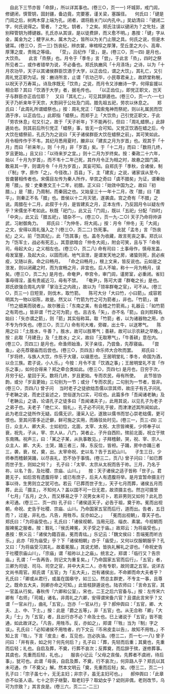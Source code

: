 <!-- { "loadSidebar": true } -->
　自此下三节亦皆「命辞」，所以详其事也。(卷三○，页一一)
坏城郭，戒门闾，修键闭，慎管钥，固封疆，备边竟，完要塞，谨关梁，塞蹊径。
　何氏曰：「键是门闾之后，树两木穿上端为孔。闭者，谓将扃关门以内孔中。」吴幼清曰：「键闭二字，何氏说得之。管者，？之牝。钥者，？之矣。郑氏注误以键闭为？之牝牡，遂别释管钥为搏键器。孔氏亦从其误，是以徒费辞，而义愈不明。」愚按：「键」字从金，属金为之；楗字从木，属木为之，皆所以为关门止限之具。何氏之说，但是木键耳。(卷三○，页一三)
饬丧纪，辨衣裳，审棺椁之厚薄，茔丘垄之大小、高卑、厚薄之度，贵贱之等级。
　「茔」，吕纪作「营」，是。(卷三○，页一四)
是月也，大饮烝。
　此言「烝祭」也。月令于「季冬」言「尝」，于此言「烝」，四时之祭所见者二，或作者错举为说，不必备也。郑氏执豳风「十月涤场」之诗，以为「十月农功毕，天子以其诸侯群臣饮酒于大学，以正齿位，谓之大饮」，其礼亡，又引周礼党正职为证。按：豳诗所言，止谓「农功己毕，小民尊君亲上，故跻堂称觥，以祝天子万寿耳」。诗及序既无「饮烝」之说，而月令又涉豳诗一字，何得妄援以相合耶？其曰「饮酒于大学」者，据毛传也。
　「以正齿位」，即党正职文，岂天子与群臣亦正齿位耶？
　又曰「其礼亡」，可见其辞遁也。(卷三○，页一六-一七)
天子乃祈来年于天宗，大割祠于公社及门闾。腊先祖五祀，劳农以休息之。
　郑氏曰：「此周礼所谓蜡祭也。」按：周礼党正：「国索鬼神而祭祀，则以礼属民而饮酒于序，以正齿位。」此即指「蜡祭」。而郑于上「大饮烝」己引党正职文，于此「劳农休息」句又引之，故于「天子祈年」下不能再引，但曰：「周礼蜡祭。」此辞遁处也。则其前后所引党正「蜡祭」事，皆无一合可知。又党正饮酒在蜡之后，今大饮在蜡祭前，孔氏乃为之说曰「天子诸侯群臣大饮在蜡祭之前」，其可笑如此。月令相传作于不韦，其纪月悉用夏时，縢非以「建亥之月为岁首」也。观其于「十月」而曰「祈来年」，则「十月」非「岁首」矣。于「十二月」而曰：「数将几终，岁且更始。」且又曰：「以待来岁之宜。」则十二月为岁终矣。按：秦政二十六年，始以「十月为岁首」，而不韦十二年己死，其作月令正为相之时，故悬之国门莫，敢易其一字，则谓月令「十月为岁首」，其妄可知。自郑氏于「季秋，合诸侯，制（「制」字，原作「之」，今径改。）百县」下，主「建亥」之说，诸家误从至今，皆聋瞽相传者也。宋儒目左传为秦人所作，举宫之奇曰「虞不腊矣」为证，谓秦始用「腊」。按：史秦惠文王十二年，初腊。正义曰：「始效中国为之，故曰『初腊』。」是「腊」乃周制，而秦因之也。又始皇三十一年十二月，改「腊」曰「嘉平」，则秦正不名「腊」也。晋侯以十二月灭虢，遂袭虞。宫之奇有「不腊」之说。周腊在十二月，此叙于十月，是皆建亥之月，正本左传，乃反因月令以疑左传乎？宋儒坐不考如此。秋既「祀门」，此又云「门闾」，既以「五祀」分配「四时」「中央」，此又云「腊五祀」，错杂不一。(卷三○，页一九-二○)
天子乃命将帅讲武，习射御角力。
　郑氏曰：「为仲冬，将大阅。」按：月令「仲冬」无「大阅」之文，安得以周礼强入之？(卷三○，页二二)
饬死事。
　此犹「孟冬」言「饬丧纪」之义。前「饬其纪」，此「饬其事」也。盖冬为收藏，故言死丧之事。郑氏以为「饬军士，战必有死志」。其意欲暗合「仲冬大阅」，附会可笑，且与下「命有司，毋起大众」之义相左也。(卷三○，页二八)
命有司曰：土事毋作，慎毋发盖，毋发室屋，及起大众，以固而闭。地气沮泄，是谓发天地之房，诸蛰则死，民必疾疫，又随以丧。命之曰畅月。
　「命之曰畅月」，根上文来，皆反说也。云如是之泄发，则以闭藏之时，而为宣畅之月，非宜也。后人不喻，称十一月为畅月，误矣。(卷三○，页二九)
是月也，命奄尹，申宫令，审门闾，谨房室，必重闭。省妇事毋得淫，虽有贵戚近习，毋有不禁。
　「奄尹」，陈可大谓「群奄之长」是也。郑氏欲强合周礼内宰「掌治王之内政」，故以为「领率群奄之官」，可不从。(卷三○，页三一)
日短至，则伐木，取竹箭。
　陈可大分「大曰竹，小曰箭」。成容若明其为一物以驳陈，故是。然又以「竹箭为竹之可为箭者」，非也。「竹箭」，谓「竹之细美而锐者」。故尔雅云：「东南之美，有会稽之竹箭焉。」礼器云：「如竹箭之有筠也。」皆非谓「竹之可为箭」也。且古名「矢」，亦不名「箭」。自刘熙释名始曰：「矢亦谓之箭」，则「箭」其实俗称耳。取「竹箭」者，以为诸器物之用，亦不专为作矢也。(卷三○，页三八)
命有司大难，旁磔，出土牛，以送寒气。
　陈用之曰：「土胜水，牛善？。胜水，故可以胜寒气；善耕，故可以示农耕之早晚。」按：此取「月建丑」及「土胜水」之义，故曰「无取寒气」，「牛善耕」意在内。(卷三○，页四三)
是月也，命渔师始渔，天子亲往，乃尝鱼，先荐寝庙。
　「尝鱼」，必先荐寝庙而后尝也。(卷三○，页四五)
命乐师大合吹而罢。
　郑氏曰：「岁将终，与族人大饮，作乐于大寝，以缀恩也。王居明堂礼：季冬，命国为酒，以合三族。君子说，小人乐。」今按：月令不言「饮酒之事」；王居明堂礼不言「作乐之事」，如何合得来？郑之牵合类如此。(卷三○，页四七)
是月也，日穷于次，月穷于纪，星回于天。数将几终，岁且更始。专而农民，毋有所使。
　此节皆协韵，或分「岁且更始」三句别为一节；或分「专而农民」二句别为一节者，皆非。(卷三○，页四八)
曾子问
　当时老子之徒欲绌吾儒以崇其师，故庄子有孔子问礼于老聃之说，而史迁妄述之，世俗遂为口实，可叹也。此篇多作「吾闻诸老聃」及「老聃云」之语，论语孔子之徒多曰「吾闻诸夫子」，此用其说，以见孔子为老子之弟子也。夫老子「绝仁义、毁礼」，孔子必不问礼于彼，而津津述其所闻如此，此为老庄之徒所作无疑。后儒无识，漫采入记，遂致以儒书而甘心崇老绌儒，更可恨也。至其问答多近迂僻，鲜可施之实用，而蹖驳处时见。(卷三一，页三-四)
三日，众主人、卿大夫、士如初位，北面，太宰、太祝、太宗皆裨冕，少师奉子以衰，祝先，子从，宰、宗人从，八门，哭者止，子升自西阶。殡前北面，祝立于殡东南隅。祝声三，曰：「某之子某，从执事敢见。」子拜稽颡，哭，祝、宰、宗人、众主人、卿、大夫、士哭，踊三者三，降，东反位，皆袒。子踊，房中亦踊三者三，袭，衰，杖，奠，出。太宰命祝、史以名？告于五祀山川。
　子生三日，少师奉而稽颡哭踊，以尽丧礼，恐不协于事情。(卷三二，页八)
曾子问曰：「如已葬而世子生，则如之何？」　孔子曰：「太宰、太宗从太祝而告于祢。三月，乃名于祢，以名？告，及社稷、宗庙、山川。」
　按：天子诸侯之适子皆称「世子」。君薨无子，如后宫有遗腹将举；或已有庶子，后夫人有遗腹将举。是月宜暂命摄主行事以待，生男则立之犹可也。若云「已葬而世子生」，天子七月而葬，诸侯五月而葬，此云「摄主」，不知何人？盖以国不可一日无君，故须摄主也。然岂可摄至「七月」「五月」之久，而又移易之乎？况男女未可卜，若非男则又如何？此礼恐未可通。(卷三二、页一四)
孔子曰：「诸侯适天子，必告于祖，奠于祢。冕而出视朝，命祝、史告于社稷、宗庙、山川。乃命国家五官而后行，道而出。告者，五日而？，过是，非礼也。凡告，用牲币。反亦如之。」
　「冕而出视朝」，尊天子也。郑氏曰：「为将庙受也。」孔氏曰：「诸侯视朝，当用元冠、缁衣、素裳。今视朝而服裨冕之服者。按：觐礼：『侯氏裨冕，天子受之于庙。』故郑云：为将庙受也。」愚按：祭义云：「诸侯为籍百亩，冕而青纮。」乐记云：「魏文侯曰：吾端冕而听古乐。」此亦「将为庙受」乎？下「诸侯相朝」亦于「庙受」，又何以仅服朝服乎？孔又曰：「为将庙受习其礼，故着冕服。」其说尤陋，皆执礼解礼之谬也。「命祝史告于社稷宗庙山川」，「宗庙」谓「祖祢以上之庙」。统言之，郑谓：「临行又？告宗庙。」孔谓：「一告再告，则记文为重复矣。」「乃命国家五官而后行」，「五官」者，三卿为司徒、司马、司空之官，并中大夫二人，亦有专职，故同谓之五官。说详古文尚书周官。郑氏谓「五官」为「五大夫」，岂有诸侯出，不命卿而命大夫者乎？孔氏曰：「卿或从君行，或虽在国皋守，如三公。然总主群吏，不专主一事，且尊之。既命五大夫，则卿亦命之可知。」此皆枝辞遁说也。陆农师曰：「言命五官，其一官盖从行矣。春秋传『六卿和公室』，宋也，二王之后六官备与。」按：左传宋六卿有「右师」「司城」诸名，非周礼之六卿，安得谓宋备六官？且谓此言宋乎？又谓「一官从行」，曲礼「五官」，岂亦「一官从行」乎？郝仲舆曰：「五官，卿、大夫、上、中、下士。」按：此是「爵之五等」，非「五官」也。从无合称「卿」「大夫」「士」为「五官」者，且出行亦不必？命及士也。巳上诸说于「五官」皆不能通，如此故详之。「凡告，用牲币。反，亦如之」，郑谓「『牲』当为『制』字之误」。孔氏曰：「必知诸侯不用牲者，约下文云『币帛皮圭以告』，故知不用牲。」不知上言『牲』，下言『皮圭』者，互见也，岂必执油。(卷三二，页一七-一八)
曾子问曰：「并有丧，如之何？何先何后？」孔子曰：「葬，先轻而后重；其奠也，先重而后轻；礼也。自启及葬，不奠，行葬不哀次；反葬奠，而后辞于殡，遂修葬事。其虞也，先重而后轻，礼也。」
　服丧小记云「父母之丧偕，先葬者不虞祔，待后事」，犹可也。此谓「母丧，自启及葬，不奠，行不哀次」，何异路人乎？郑氏以其未可通，作「不奠父」解。然本文明云「奠，先重而后轻」矣。(卷三二，页二一)
孔子曰：「宗子虽七十，无无主妇；非宗子，虽无主妇可也。」
　郝仲舆曰：「此章亦不似圣人语。七十之宗子继娶，取老妇乎？取幼女乎？幼则非偶，老则改节，乌可为宗致？」其言良是。(卷三六，页二二-二三)
